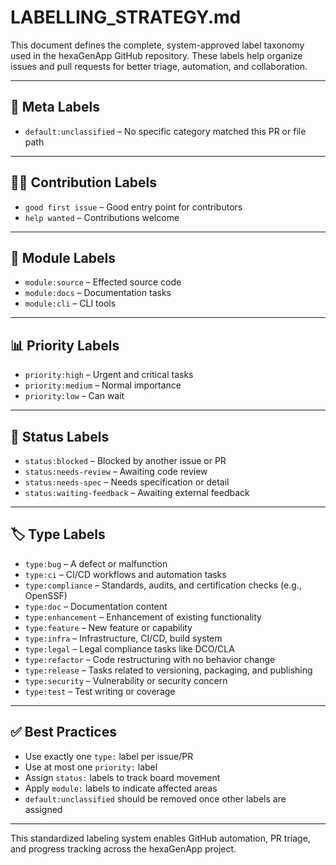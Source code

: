 <!--
SPDX-FileCopyrightText: 2025 hexaTune LLC
SPDX-License-Identifier: MIT
-->

# LABELLING_STRATEGY.md

This document defines the complete, system-approved label taxonomy used in the hexaGenApp GitHub repository. These labels help organize issues and pull requests for better triage, automation, and collaboration.

---

## 🧭 Meta Labels

- `default:unclassified` – No specific category matched this PR or file path

---

## 🧑‍💻 Contribution Labels

- `good first issue` – Good entry point for contributors
- `help wanted` – Contributions welcome

---

## 🧩 Module Labels

- `module:source` – Effected source code
- `module:docs` – Documentation tasks
- `module:cli` – CLI tools

---

## 📊 Priority Labels

- `priority:high` – Urgent and critical tasks
- `priority:medium` – Normal importance
- `priority:low` – Can wait

---

## 🔁 Status Labels

- `status:blocked` – Blocked by another issue or PR
- `status:needs-review` – Awaiting code review
- `status:needs-spec` – Needs specification or detail
- `status:waiting-feedback` – Awaiting external feedback

---

## 🏷️ Type Labels

- `type:bug` – A defect or malfunction
- `type:ci` – CI/CD workflows and automation tasks
- `type:compliance` – Standards, audits, and certification checks (e.g., OpenSSF)
- `type:doc` – Documentation content
- `type:enhancement` – Enhancement of existing functionality
- `type:feature` – New feature or capability
- `type:infra` – Infrastructure, CI/CD, build system
- `type:legal` – Legal compliance tasks like DCO/CLA
- `type:refactor` – Code restructuring with no behavior change
- `type:release` – Tasks related to versioning, packaging, and publishing
- `type:security` – Vulnerability or security concern
- `type:test` – Test writing or coverage

---

## ✅ Best Practices

- Use exactly one `type:` label per issue/PR
- Use at most one `priority:` label
- Assign `status:` labels to track board movement
- Apply `module:` labels to indicate affected areas
- `default:unclassified` should be removed once other labels are assigned

---

This standardized labeling system enables GitHub automation, PR triage, and progress tracking across the hexaGenApp project.
